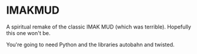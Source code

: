 # IMAKMUD
A spiritual remake of the classic IMAK MUD (which was terrible). Hopefully this one won't be.

You're going to need Python and the libraries autobahn and twisted.